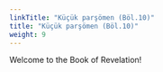 ```yaml
---
linkTitle: "Küçük parşömen (Böl.10)"
title: "Küçük parşömen (Böl.10)"
weight: 9
---
```


Welcome to the Book of Revelation!

<!--more-->
